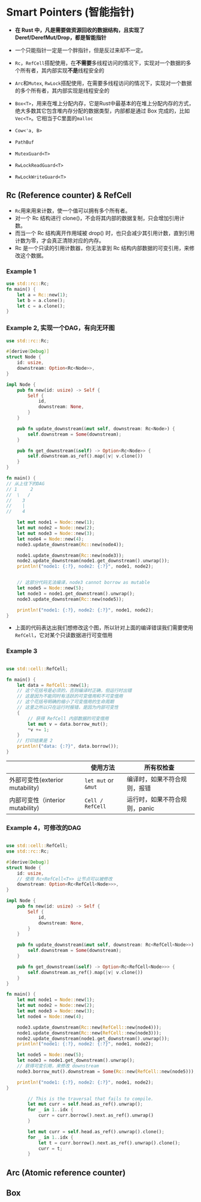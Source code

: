 # Smart Pointers (智能指针)
- **在 Rust 中，凡是需要做资源回收的数据结构，且实现了 Deref/DerefMut/Drop，都是智能指针**
- 一个只能指针一定是一个胖指针，但是反过来却不一定。

- `Rc`，`RefCell`搭配使用，在**不需要**多线程访问的情况下，实现对一个数据的多个所有者，其内部实现**不是**线程安全的
- `Arc`和`Mutex`, `RwLock`搭配使用，在需要多线程访问的情况下，实现对一个数据的多个所有者，其内部实现是线程安全的
- `Box<T>`，用来在堆上分配内存，它是Rust中最基本的在堆上分配内存的方式，绝大多数其它包含堆内存分配的数据类型，内部都是通过 Box 完成的，比如 `Vec<T>`。它相当于C里面的`malloc`
- `Cow<'a, B>`
- `PathBuf`
- `MutexGuard<T>`
- `RwLockReadGuard<T>`
- `RwLockWriteGuard<T>`

## Rc (Reference counter) & RefCell

- `Rc`用来用来计数，使一个值可以拥有多个所有者。
- 对一个 Rc 结构进行 clone()，不会将其内部的数据复制，只会增加引用计数。
- 而当一个 Rc 结构离开作用域被 drop() 时，也只会减少其引用计数，直到引用计数为零，才会真正清除对应的内存。
- Rc 是一个只读的引用计数器，你无法拿到 Rc 结构内部数据的可变引用，来修改这个数据。

### Example 1

```rust
use std::rc::Rc;
fn main() {
    let a = Rc::new(1);
    let b = a.clone();
    let c = a.clone();
}
```

### Example 2, 实现一个DAG，有向无环图

```rust
use std::rc::Rc;

#[derive(Debug)]
struct Node {
    id: usize,
    downstream: Option<Rc<Node>>,
}

impl Node {
    pub fn new(id: usize) -> Self {
        Self {
            id,
            downstream: None,
        }
    }

    pub fn update_downstream(&mut self, downstream: Rc<Node>) {
        self.downstream = Some(downstream);
    }

    pub fn get_downstream(&self) -> Option<Rc<Node>> {
        self.downstream.as_ref().map(|v| v.clone())
    }
}

fn main() {
// 从上往下的DAG 
// 1     2
//  \   /
//    3
//    |
//    4

    let mut node1 = Node::new(1);
    let mut node2 = Node::new(2);
    let mut node3 = Node::new(3);
    let node4 = Node::new(4);
    node3.update_downstream(Rc::new(node4));

    node1.update_downstream(Rc::new(node3));
    node2.update_downstream(node1.get_downstream().unwrap());
    println!("node1: {:?}, node2: {:?}", node1, node2);


    // 这部分代码无法编译，node3 cannot borrow as mutable
    let node5 = Node::new(5);
    let node3 = node1.get_downstream().unwrap();
    node3.update_downstream(Rc::new(node5));

    println!("node1: {:?}, node2: {:?}", node1, node2);
}
```

- 上面的代码表达出我们想修改这个图，所以针对上面的编译错误我们需要使用`RefCell`，它对某个只读数据进行可变借用

### Example 3
```rust

use std::cell::RefCell;

fn main() {
    let data = RefCell::new(1);
    // 这个花括号是必须的，否则编译时正确，但运行时出错
    // 这是因为不能同时有活跃的可变借用和不可变借用
    // 这个花括号明确的缩小了可变借用的生命周期
    // 这里之所以只在运行时报错，是因为内部可变性
    {
        // 获得 RefCell 内部数据的可变借用
        let mut v = data.borrow_mut();
        *v += 1;
    }
    // 打印结果是 2
    println!("data: {:?}", data.borrow());
}
```

|                                | 使用方法            | 所有权检查                   |
| -------------------------------| ------------------- | --------------------------|
| 外部可变性(exterior mutability)  | `let mut` or `&mut` | 编译时，如果不符合规则，报错  |
| 内部可变性（interior mutability) | `Cell / RefCell`    | 运行时，如果不符合规则，panic |

### Example 4，可修改的DAG

```rust

use std::cell::RefCell;
use std::rc::Rc;

#[derive(Debug)]
struct Node {
    id: usize,
    // 使用 Rc<RefCell<T>> 让节点可以被修改
    downstream: Option<Rc<RefCell<Node>>>,
}

impl Node {
    pub fn new(id: usize) -> Self {
        Self {
            id,
            downstream: None,
        }
    }

    pub fn update_downstream(&mut self, downstream: Rc<RefCell<Node>>) {
        self.downstream = Some(downstream);
    }

    pub fn get_downstream(&self) -> Option<Rc<RefCell<Node>>> {
        self.downstream.as_ref().map(|v| v.clone())
    }
}

fn main() {
    let mut node1 = Node::new(1);
    let mut node2 = Node::new(2);
    let mut node3 = Node::new(3);
    let node4 = Node::new(4);

    node3.update_downstream(Rc::new(RefCell::new(node4)));
    node1.update_downstream(Rc::new(RefCell::new(node3)));
    node2.update_downstream(node1.get_downstream().unwrap());
    println!("node1: {:?}, node2: {:?}", node1, node2);

    let node5 = Node::new(5);
    let node3 = node1.get_downstream().unwrap();
    // 获得可变引用，来修改 downstream
    node3.borrow_mut().downstream = Some(Rc::new(RefCell::new(node5)));

    println!("node1: {:?}, node2: {:?}", node1, node2);
}

```

```rust
        // This is the traversal that fails to compile.
        let mut curr = self.head.as_ref().unwrap();
        for _ in 1..idx {
            curr = curr.borrow().next.as_ref().unwrap()
        }

        let mut curr = self.head.as_ref().unwrap().clone();
        for _ in 1..idx {
            let t = curr.borrow().next.as_ref().unwrap().clone();
            curr = t;
        }
```

## Arc (Atomic reference counter)

## Box<T>


